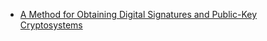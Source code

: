 * [A Method for Obtaining Digital Signatures and Public-Key Cryptosystems](http://people.csail.mit.edu/rivest/Rsapaper.pdf)

